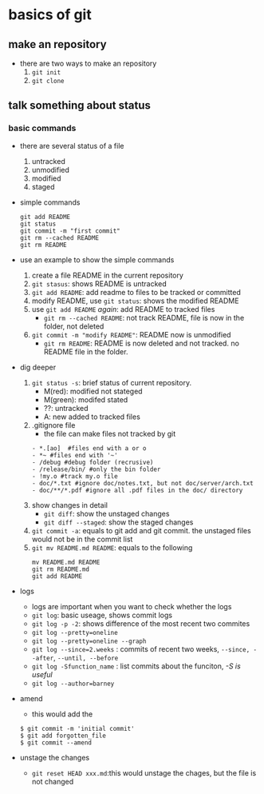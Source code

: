 # basics of git

## make an repository
- there are two ways to make an repository
	1. `git init`
	2. `git clone`

## talk something about status

### basic commands
- there are several status of a file
	1. untracked
	2. unmodified
	3. modified
	4. staged

- simple commands
	```
	git add README
	git status
	git commit -m "first commit"
	git rm --cached README
	git rm README
	```
- use an example to show the simple commands
	1. create a file README in the current repository
	2. `git stasus`: shows README is untracked
	3. `git add README`: add readme to files to be tracked or committed
	4. modify README, use `git status`: shows the modified README
	5. use `git add README` *again*: add README to tracked files
		- `git rm --cached README`: not track README, file is now in the folder, not deleted
	6. `git commit -m "modify README"`: README now is unmodified
		- `git rm README`: README is now deleted and not tracked. no README file in the folder.


- dig deeper
	1.  `git status -s`: brief status of current repository.
		- M(red): modified not stateged
		- M(green): modifed stated
		- ??: untracked
		- A: new added to tracked files
	2. .gitignore file
		- the file can make files not tracked by git
		```
		- *.[ao]  #files end with a or o
		- *~ #files end with '~'
		- /debug #debug folder (recrusive)
		- /release/bin/ #only the bin folder
		- !my.o #track my.o file
		- doc/*.txt #ignore doc/notes.txt, but not doc/server/arch.txt
		- doc/**/*.pdf #ignore all .pdf files in the doc/ directory
		```
	3. show changes in detail
		- `git diff`: show the unstaged changes
		- `git diff --staged`: show the staged changes
	4. `git commit -a`: equals to git add and git commit. the unstaged files would not be in the commit list
	5. `git mv README.md README`: equals to the following
		```
		mv README.md README
		git rm README.md
		git add README
		```

- logs
	- logs are important when you want to check whether the logs 
	- `git log`: basic useage, shows commit logs
	- `git log -p -2`: shows difference of the most recent two commites
	- `git log --pretty=oneline`
	- `git log --pretty=oneline --graph`
	- `git log --since=2.weeks` : commits of recent two weeks, `--since, --after`, `--until, --before`
	- `git log -Sfunction_name` : list commits about the funciton, *-S is useful*
	- `git log --author=barney`

	
- amend
	- this would add the 
	```
	$ git commit -m 'initial commit'
	$ git add forgotten_file
	$ git commit --amend
	```

- unstage the changes
	- `git reset HEAD xxx.md`:this would unstage the chages, but the file is not changed






















		